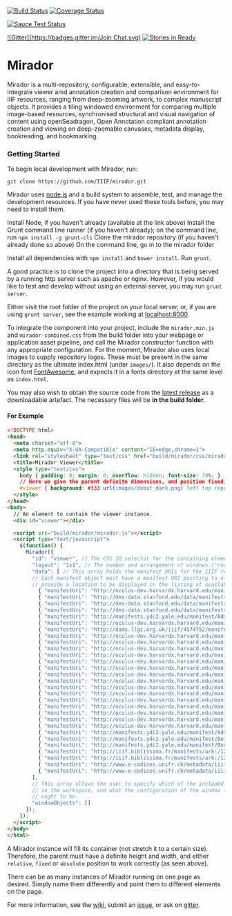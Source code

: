 [![Build Status](https://travis-ci.org/IIIF/mirador.svg)](https://travis-ci.org/IIIF/mirador) [![Coverage Status](https://img.shields.io/coveralls/IIIF/m2.svg)](https://coveralls.io/r/IIIF/m2)  

[![Sauce Test Status](https://saucelabs.com/browser-matrix/IIIF.svg)](https://saucelabs.com/u/IIIF)  

[![Gitter](https://badges.gitter.im/Join Chat.svg)](https://gitter.im/IIIF/mirador?utm_source=badge&utm_medium=badge&utm_campaign=pr-badge&utm_content=badge) [![Stories in Ready](https://badge.waffle.io/iiif/mirador.svg?label=ready&title=Ready)](http://waffle.io/iiif/mirador) 

Mirador
=======
Mirador is a multi-repository, configurable, extensible, and easy-to-integrate viewer amd annotation creation and comparison environment for IIIF resources, ranging from deep-zooming artwork, to complex manuscript objects. It provides a tiling windowed environment for comparing multiple image-based resources, synchronised structural and visual navigation of content using openSeadragon, Open Annotation compliant annotation creation and viewing on deep-zoomable canvases, metadata display, bookreading, and bookmarking.

### Getting Started
To begin local development with Mirador, run:

`git clone https://github.com/IIIF/mirador.git`

Mirador uses [node.js](http://nodejs.org/) and a build system to assemble, test, and manage the development resources. If you have never used these tools before, you may need to install them.

Install Node, if you haven't already (available at the link above)
Install the Grunt command line runner (if you haven't already); on the command line, run `npm install -g grunt-cli`
Clone the mirador repository (if you haven't already done so above)
On the command line, go in to the mirador folder

Install all dependencies with `npm install` and `bower install`. Run `grunt`.

A good practice is to clone the project into a directory that is being served by a running http server such as apache or nginx. However, if you would like to test and develop without using an external server, you may run `grunt server`.

Either visit the root folder of the project on your local server, or, if you are using `grunt server`, see the example working at [localhost:8000](localhost:8000).

To integrate the component into your project, include the `mirador.min.js` and `mirador-combined.css` from the build folder into your webpage or application asset pipeline, and call the Mirador constructor function with any appropriate configuration. For the moment, Mirador also uses local images to supply repository logos. These must be present in the same directory as the ultimate index.html (under `images/`). It also depends on the icon font [FontAwesome](http://fortawesome.github.io/Font-Awesome/), and expects it in a fonts directory at the same level as `index.html`.

You may also wish to obtain the source code from the [latest release](https://github.com/IIIF/mirador/releases/latest) as a downloadable artefact. The necessary files will be **in the build folder**.

#### For Example
```html
<!DOCTYPE html>
<head>
  <meta charset="utf-8">
  <meta http-equiv="X-UA-Compatible" content="IE=edge,chrome=1">
  <link rel="stylesheet" type="text/css" href="build/mirador/css/mirador-combined.css">
  <title>Mirador Viewer</title>
  <style type="text/css">
    body { padding: 0; margin: 0; overflow: hidden; font-size: 70%; }
    // Here we give the parent definite dimensions, and position fixed, letting it fill the whole browser viewport.
    #viewer { background: #333 url(images/debut_dark.png) left top repeat; width: 100%; height: 100%; position: fixed; }
  </style>
</head>
<body>
  // An element to contain the viewer instance.
  <div id="viewer"></div>

  <script src="build/mirador/mirador.js"></script>
  <script type="text/javascript">
    $(function() {
      Mirador({
        "id": "viewer", // The CSS ID selector for the containing element.
        "layout": "1x1", // The number and arrangement of windows ("row"x"column")?
        "data": [ // This array holds the manifest URIs for the IIIF resources you want Mirador to make available to the user.
        // Each manifest object must have a manifest URI pointing to a valid IIIF manifest, and may also
        // provide a location to be displayed in the listing of available manifests.
          { "manifestUri": "http://oculus-dev.harvardx.harvard.edu/manifests/drs:48309543", "location": "Harvard University"}, // Harvard Scroll 
          { "manifestUri": "http://dms-data.stanford.edu/data/manifests/Walters/qm670kv1873/manifest.json", "location": "Stanford University"},
          { "manifestUri": "http://dms-data.stanford.edu/data/manifests/Stanford/ege1/manifest.json", "location": "Stanford University"},
          { "manifestUri": "http://dms-data.stanford.edu/data/manifests/BnF/jr903ng8662/manifest.json ", "location": "Stanford University"},
          { "manifestUri": "http://manifests.ydc2.yale.edu/manifest/Admont23", "location": "Yale University"},
          { "manifestUri": "http://oculus-dev.harvardx.harvard.edu/manifests/drs:5981093", "location": "Harvard University"},
          { "manifestUri": "http://dams.llgc.org.uk/iiif/4574752/manifest.json", "location": "National Library of Wales"},
          { "manifestUri": "http://oculus-dev.harvardx.harvard.edu/manifests/via:olvwork576793", "location": "Harvard University"},
          { "manifestUri": "http://oculus-dev.harvardx.harvard.edu/manifests/drs:14033171", "location": "Harvard University"},
          { "manifestUri": "http://oculus-dev.harvardx.harvard.edu/manifests/drs:46909368", "location": "Harvard University"},
          { "manifestUri": "http://oculus-dev.harvardx.harvard.edu/manifests/drs:18259372", "location": "Harvard University"},
          { "manifestUri": "http://oculus-dev.harvardx.harvard.edu/manifests/drs:48331776", "location": "Harvard University"},
          { "manifestUri": "http://oculus-dev.harvardx.harvard.edu/manifests/huam:299843", "location": "Harvard University"},
          { "manifestUri": "http://oculus-dev.harvardx.harvard.edu/manifests/huam:213052", "location": "Harvard University"},
          { "manifestUri": "http://oculus-dev.harvardx.harvard.edu/manifests/huam:169892", "location": "Harvard University"},
          { "manifestUri": "http://oculus-dev.harvardx.harvard.edu/manifests/huam:304136", "location": "Harvard University"},
          { "manifestUri": "http://oculus-dev.harvardx.harvard.edu/manifests/huam:311074", "location": "Harvard University"},
          { "manifestUri": "http://oculus-dev.harvardx.harvard.edu/manifests/huam:200515", "location": "Harvard University"},
          { "manifestUri": "http://oculus-dev.harvardx.harvard.edu/manifests/huam:320161", "location": "Harvard University"},
          { "manifestUri": "http://oculus-dev.harvardx.harvard.edu/manifests/huam:198021", "location": "Harvard University"},
          { "manifestUri": "http://oculus-dev.harvardx.harvard.edu/manifests/huam:165773", "location": "Harvard University"},
          { "manifestUri": "http://oculus-dev.harvardx.harvard.edu/manifests/huam:320567", "location": "Harvard University"},
          { "manifestUri": "http://manifests.ydc2.yale.edu/manifest/Admont43", "location": "Yale University"},
          { "manifestUri": "http://manifests.ydc2.yale.edu/manifest/BeineckeMS10", "location": "Yale University"},
          { "manifestUri": "http://manifests.ydc2.yale.edu/manifest/BodleianMSBodley113", "location": "Yale University"},
          { "manifestUri": "http://iiif.biblissima.fr/manifests/ark:/12148/btv1b84539771/manifest.json", "location":'BnF' },
          { "manifestUri": "http://iiif.biblissima.fr/manifests/ark:/12148/btv1b10500687r/manifest.json", "location": 'BnF'},
          { "manifestUri": "http://www.e-codices.unifr.ch/metadata/iiif/sl-0002/manifest.json", "location": 'e-codices'},
          { "manifestUri": "http://www.e-codices.unifr.ch/metadata/iiif/bge-cl0015/manifest.json", "location": 'e-codices'}
        ],
        // This array allows the user to specify which of the included manifests should appear 
        // in the workspace, and what the configuration of the window (zoom level, open panels, etc.) 
        // ought to be.
        "windowObjects": []
      });
    });
  </script>
</body>
</html>
```

A Mirador instance will fill its container (not stretch it to a certain size). Therefore, the parent must have a definite height and width, and either `relative`, `fixed` or `absolute` position to work correctly (as seen above).

There can be as many instances of Mirador running on one page as desired. Simply name them differently and point them to different elements on the page.

For more information, see the [wiki](https://github.com/IIIF/mirador/wiki), submit an [issue](https://github.com/mirador/mirador/issues), or ask on [gitter](https://gitter.im/IIIF/mirador).



 

